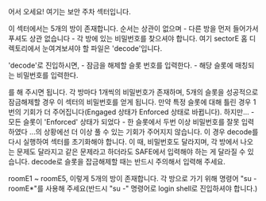 어서 오세요! 여기는 보안 주차 섹터입니다.

이 섹터에서는 5개의 방이 존재합니다. 순서는 상관이 없으며 - 다른 방을 먼저 들어가서 푸셔도 상관 없습니다 - 각 방에 있는 비밀번호를 찾으셔야 합니다.
여기 sectorE 홈 디렉토리에서 눈여겨보셔야 할 파일은 'decode'입니다.

'decode'로 진입하시면,
    - 잠금을 해제할 슬롯 번호를 입력한다.
    - 해당 슬롯에 매칭되는 비밀번호를 입력한다.

를 해 주시면 됩니다. 각 방마다 1개씩의 비밀번호가 존재하며, 5개의 슬롯을 성공적으로 잠금해제할 경우 이 섹터의 비밀번호를 얻게 됩니다.
만약 특정 슬롯에 대해 틀린 경우 1번의 기회가 더 주어집니다(Engaged 상태가 Enforced 상태로 바뀝니다). 하지만...
    - 모든 슬롯이 'Enforced' 상태가 되었다
    - 한 슬롯에서 두번 이상 비밀번호를 잘못 입력하였다
...의 상황에선 더 이상 풀 수 있는 기회가 주어지지 않습니다. 이 경우 decode를 다시 실행하여 섹터를 초기화해야 합니다. 이 때, 비밀번호도 달라지며, 각 방에서 나오는 문제도 달라지고 같은 문제라고 하더라도 SAFE에서 입력해야 하는 게 달라질 수 있습니다. decode로 슬롯을 잡금해제할 때는 반드시 주의해서 입력해 주세요.

roomE1 ~ roomE5, 이렇게 5개의 방이 존재합니다. 각 방으로 가기 위해 명령어 "su - roomE*"를 사용해 주세요(반드시 "su -" 명령어로 login shell로 진입하셔야 합니다.)
